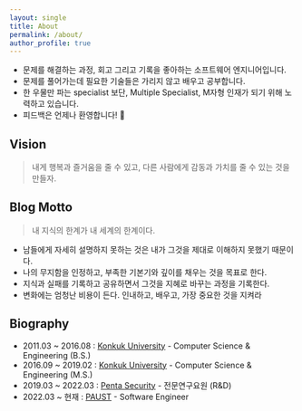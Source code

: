 ```yaml
---
layout: single
title: About
permalink: /about/
author_profile: true
---
```


- 문제를 해결하는 과정, 회고 그리고 기록을 좋아하는 소프트웨어 엔지니어입니다.
- 문제를 풀어가는데 필요한 기술들은 가리지 않고 배우고 공부합니다.
- 한 우물만 파는 specialist 보단, Multiple Specialist, M자형 인재가 되기 위해 노력하고 있습니다.
- 피드백은 언제나 환영합니다! 🙏

## Vision
> 내게 행복과 즐거움을 줄 수 있고, 다른 사람에게 감동과 가치를 줄 수 있는 것을 만들자.

## Blog Motto
> 내 지식의 한계가 내 세계의 한계이다.

- 남들에게 자세히 설명하지 못하는 것은 내가 그것을 제대로 이해하지 못했기 때문이다. 
- 나의 무지함을 인정하고, 부족한 기본기와 깊이를 채우는 것을 목표로 한다.
- 지식과 실패를 기록하고 공유하면서 그것을 지혜로 바꾸는 과정을 기록한다.
- 변화에는 엄청난 비용이 든다. 인내하고, 배우고, 가장 중요한 것을 지켜라


## Biography
- 2011.03 ~ 2016.08 : [Konkuk University](https://cse.konkuk.ac.kr/main.do/) - Computer Science & Engineering (B.S.)
- 2016.09 ~ 2019.02 : [Konkuk University](https://www.kakaoenterprise.com/) - Computer Science & Engineering (M.S.)
- 2019.03 ~ 2022.03 : [Penta Security](https://www.pentasecurity.co.kr/) - 전문연구요원 (R&D)
- 2022.03 ~ 현재 : [PAUST](https://paust.io/) - Software Engineer
